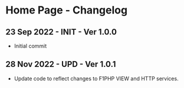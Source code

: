 # Home Page - Changelog

## 23 Sep 2022 - INIT - Ver 1.0.0
  - Initial commit

## 28 Nov 2022 - UPD - Ver 1.0.1
 - Update code to reflect changes to F1PHP VIEW and HTTP services.
